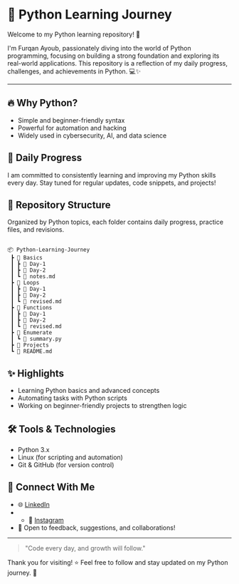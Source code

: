 # 🚀 Python Learning Journey

Welcome to my Python learning repository! 🐍

I'm Furqan Ayoub, passionately diving into the world of Python programming, focusing on building a strong foundation and exploring its real-world applications. This repository is a reflection of my daily progress, challenges, and achievements in Python. 💻✨

---

## 🔥 Why Python?
- Simple and beginner-friendly syntax
- Powerful for automation and hacking
- Widely used in cybersecurity, AI, and data science

## 📅 Daily Progress
I am committed to consistently learning and improving my Python skills every day. Stay tuned for regular updates, code snippets, and projects!

## 📂 Repository Structure
Organized by Python topics, each folder contains daily progress, practice files, and revisions.
```

📦 Python-Learning-Journey
 ┣ 📁 Basics
 ┃ ┣ 📁 Day-1
 ┃ ┣ 📁 Day-2
 ┃ ┗ 📜 notes.md
 ┣ 📁 Loops
 ┃ ┣ 📁 Day-1
 ┃ ┣ 📁 Day-2
 ┃ ┗ 📜 revised.md
 ┣ 📁 Functions
 ┃ ┣ 📁 Day-1
 ┃ ┣ 📁 Day-2
 ┃ ┗ 📜 revised.md
 ┣ 📁 Enumerate
 ┃ ┗ 📜 summary.py
 ┣ 📁 Projects
 ┗ 📜 README.md
```

## ✨ Highlights
- Learning Python basics and advanced concepts
- Automating tasks with Python scripts
- Working on beginner-friendly projects to strengthen logic

## 🛠️ Tools & Technologies
- Python 3.x
- Linux (for scripting and automation)
- Git & GitHub (for version control)

## 📢 Connect With Me
- 🌐 [LinkedIn](https://www.linkedin.com/in/furqan-ayoub-817170344/)  
- - 📸 [Instagram](https://www.instagram.com/furqann8/) 
- 💬 Open to feedback, suggestions, and collaborations!

---

> "Code every day, and growth will follow."

Thank you for visiting! ⭐ Feel free to follow and stay updated on my Python journey. 🙌
